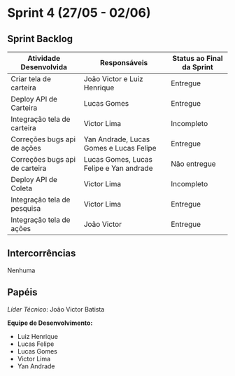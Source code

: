 # Sprint 4 (27/05 - 02/06)

## Sprint Backlog

| Atividade Desenvolvida | Responsáveis     | Status ao Final da Sprint
| --------- | --------------------------------- |---------------------- |
| Criar tela de carteira| João Victor e Luiz Henrique | Entregue
| Deploy API de Carteira | Lucas Gomes | Entregue
| Integração tela de carteira | Victor Lima | Incompleto
|Correções bugs api de ações | Yan Andrade, Lucas Gomes e Lucas Felipe| Entregue
|Correções bugs api de carteira | Lucas Gomes, Lucas Felipe e Yan andrade | Não entregue
| Deploy API de Coleta | Victor Lima |Incompleto
| Integração tela de pesquisa | Victor Lima | Entregue
| Integração tela de ações | João Victor | Entregue


## Intercorrências
<!-- Área reservada ao líder técnico -->

Nenhuma


## Papéis

*Líder Técnico*: João Victor Batista

**Equipe de Desenvolvimento:**
- Luiz Henrique
- Lucas Felipe
- Lucas Gomes
- Victor Lima
- Yan Andrade
